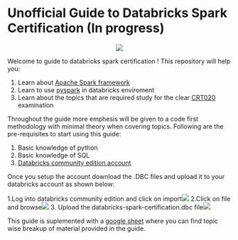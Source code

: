 # Unofficial Guide to Databricks Spark Certification (In progress)


<p align="center">
  <img src="https://github.com/Realsid/databricks-spark-certification/blob/master/assets/db-logo.png">
</p>

Welcome to guide to databricks spark certification ! This repository will help you:
1. Learn about [Apache Spark framework](https://spark.apache.org/)
2. Learn to use [pyspark](https://spark.apache.org/docs/latest/api/python/index.html) in databricks enviroment 
3. Learn about the topics that are required study for the clear [CRT020](https://academy.databricks.com/category/certifications) examination

Throughout the guide more emphesis will be given to a code first methodology with minimal theory when covering topics. Following are the pre-requisites to start using this guide:

1. Basic knowledge of python
2. Basic knowledge of SQL
2. [Databricks community edition account](https://community.cloud.databricks.com/)

Once you setup the account download the .DBC files and upload it to your databricks account as shown below:

1.Log into databricks community edition and click on import![](https://github.com/Realsid/databricks-spark-certification/blob/master/assets/step1.png)
2.Click on file and browse![](https://github.com/Realsid/databricks-spark-certification/blob/master/assets/step2.png)
3. Upload the databricks-spark-certification.dbc file![](https://github.com/Realsid/databricks-spark-certification/blob/master/assets/step3.png)

This guide is suplemented with a [google sheet](https://docs.google.com/spreadsheets/d/1QOymDzCGG0LgzoFbSdwMPMEfysVwQs2oyTiIagSBSKM/edit?usp=sharing) where you can find topic wise breakup of material provided in the guide.
